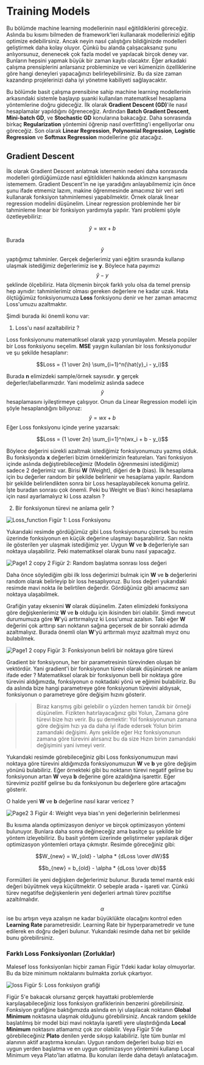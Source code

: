 # Training Models

Bu bölümde machine learning modellerinin nasıl eğitildiklerini göreceğiz. Aslında bu kısımı bilmeden de framework'leri kullanarak modellerinizi eğitip optimize edebilirsiniz. Ancak neyin nasıl çalıştığını bildiğinizde modelleri geliştirmek daha kolay oluyor. Çünkü bu alanda çalışacaksanız şunu anlıyorsunuz, denenecek çok fazla model ve yapılacak birçok deney var. Bunların hepsini yapmak büyük bir zaman kaybı olacaktır. Eğer arkadaki çalışma prensiplerini anlarsanız probleminize ve veri kümenizin özelliklerine göre hangi deneyleri yapacağınızı belirleyebilirsiniz. Bu da size zaman kazandırıp projelerinizi daha iyi yönetme kabiliyeti sağlayacaktır.

Bu bölümde basit çalışma prensibine sahip machine learning modellerinin arkasındaki sistemle başlayıp şuanki kullanılan matematiksel hesaplama yöntemlerine doğru gideceğiz. İlk olarak __Gradient Descent (GD)__'ile nasıl hesaplamalar yapıldığını öğreneceğiz. Ardından __Batch Gradient Descent__, __Mini-batch GD__, ve __Stochastic GD__ konularına bakacağız. Daha sonrasında birkaç __Regularization__ yöntemini öğrenip nasıl overfitting'i engelliyorlar onu göreceğiz. Son olarak __Linear Regression__, __Polynomial Regression__, __Logistic Regression__ ve __Softmax Regression__ modellerine göz atacağız.

## Gradient Descent

İlk olarak Gradient Descent anlatmak istememin nedeni daha sonrasında modelleri gördüğümüzde nasıl eğitildikleri hakkında aklınızın karışmasını istememem. Gradient Descent'in ne işe yaradığını anlayabilmemiz için önce şunu ifade etmemiz lazım, makine öğrenmesinde amacımız bir veri seti kullanarak fonksiyon tahminlemesi yapabilmektir. Örnek olarak linear regression modelini düşünelim. Linear regression probleminde her bir tahminleme linear bir fonksiyon yardımıyla yapılır. Yani problemi şöyle özetleyebiliriz:

$$\hat{y} = wx + b$$

Burada $$\hat{y}$$ yaptığımız tahminler. Gerçek değerlerimiz yani eğitim sırasında kullanıp ulaşmak istediğimiz değerlerimiz ise __y__. Böylece hata payımızı $$\hat{y}-y$$ şeklinde ölçebiliriz. Hata ölçmenin birçok farklı yolu olsa da temel prensip hep aynıdır: tahminlerimiz olması gereken değerlere ne kadar uzak. Hata ölçtüğümüz fonksiyonumuza __Loss__ fonksiyonu denir ve her zaman amacımız Loss'umuzu azaltmaktır. 

Şimdi burada iki önemli konu var:

1) Loss'u nasıl azaltabiliriz ?

Loss fonksiyonunu matematiksel olarak yazıp yorumlayalım. Mesela popüler bir Loss fonksiyonu seçelim. __MSE__ yaygın kullanılan bir loss fonksiyonudur ve şu şekilde hesaplanır:

$$Loss = {1 \over 2n} \sum_{i=1}^n(\hat{y}_i - y_i)$$

Burada __n__ elimizdeki sample/örnek sayısıdır. __y__ gerçek değerler/labellarımızdır. Yani modelimiz aslında sadece $$\hat{y}$$ hesaplamasını iyileştirmeye çalışıyor. Onun da Linear Regression modeli için şöyle hesaplandığını biliyoruz: $$\hat{y} = wx + b$$ Eğer Loss fonksiyonu içinde yerine yazarsak:

$$Loss = {1 \over 2n} \sum_{i=1}^n(wx_i + b - y_i)$$

Böylece değerini sürekli azaltmak istediğimiz fonksiyonumuzu yazmış olduk. Bu fonksiyonda __x__ değerleri bizim örneklerimizin featureları. Yani fonksiyon içinde aslında değiştirebileceğimiz (Modelin öğrenmesini istediğimiz) sadece 2 değerimiz var. Birisi __W__ (Weight), diğeri de __b__ (bias). İlk hesaplama için bu değerler random bir şekilde belirlenir ve hesaplama yapılır. Random bir şekilde belirlendikten sonra bir Loss hesaplayabilecek konuma geliriz. İşte buradan sonrası çok önemli. Peki bu Weight ve Bias'ı ikinci hesaplama için nasıl ayarlamalıyız ki Loss azalsın ?

2) Bir fonksiyonun türevi ne anlama gelir ?

![Loss_function](https://github.com/berkedilekoglu/machine-learning/assets/19657350/59b57f21-5e35-48ee-a660-c6bbfc469e9a)
Figür 1: Loss Fonksiyonu

Yukarıdaki resimde gördüğümüz gibi Loss fonksiyonunu çizersek bu resim üzerinde fonksiyonun en küçük değerine ulaşmayı başarabiliriz. Sarı nokta ile gösterilen yer ulaşmak istediğimiz yer. Uygun __W__ ve __b__ değerleriyle sarı noktaya ulaşabiliriz. Peki matematiksel olarak bunu nasıl yapacağız.

![Page1 2 copy 2](https://github.com/berkedilekoglu/machine-learning/assets/19657350/192b8770-0fd3-47a2-b221-011fb51b2f8b)
Figür 2: Random başlatma sonrası loss değeri

Daha önce söylediğim gibi ilk loss değerimizi bulmak için __W__ ve __b__ değerlerini random olarak belirleyip bir loss hesaplıyoruz. Bu loss değeri yukarıdaki resimde mavi nokta ile belirtilen değerdir. Gördüğünüz gibi amacımız sarı noktaya ulaşabilmek.

Grafiğin yatay eksenini __W__ olarak düşünelim. Zaten elimizdeki fonksiyona göre değişkenlerimiz __W__ ve __b__ olduğu için ikisinden biri olabilir. Şimdi mevcut durumumuza göre __W__'yü arttırmalıyız ki Loss'umuz azalsın. Tabi eğer __W__ değerini çok arttırıp sarı noktanın sağına geçersek de bir sonraki adımda azaltmalıyız. Burada önemli olan __W__'yü arttırmalı mıyız azaltmalı mıyız onu bulabilmek. 

![Page1 2 copy](https://github.com/berkedilekoglu/machine-learning/assets/19657350/a4c734fa-2f7a-4779-99d2-56decd68e834)
Figür 3: Fonksiyonun belirli bir noktaya göre türevi

Gradient bir fonksiyonun, her bir parametresinin türevinden oluşan bir vektördür. Yani gradient'i bir fonksiyonun türevi olarak düşünürsek ne anlam ifade eder ? Matematiksel olarak bir fonksiyonun belli bir noktaya göre türevini aldığımızda, fonksiyonun o noktadaki yönü ve eğimini bulabiliriz. Bu da aslında bize hangi parametreye göre fonksiyonun türevini aldıysak, fonksiyonun o parametreye göre değişim hızını gösterir. 

>> Biraz karışmış gibi gelebilir o yüzden hemen tanıdık bir örneği düşünelim. Fizikten hatırlayacağınız gibi Yolun, Zamana göre türevi bize hızı verir. Bu şu demektir: Yol fonksiyonunun zamana göre değişim hızı ya da daha iyi ifade edersek Yolun birim zamandaki değişimi. Aynı şekilde eğer Hız fonksiyonunun zamana göre türevini alırsanız bu da size Hızın birim zamandaki değişimini yani ivmeyi verir. 

Yukarıdaki resimde görebileceğiniz gibi Loss fonksiyonumuzun mavi noktaya göre türevini aldığımızda fonksiyonumuzun __W__ ve __b__ ye göre değişim yönünü bulabiliriz. Eğer örnekteki gibi bu noktanın türevi negatif gelirse bu fonksiyonun artan __W__ veya __b__ değerine göre azaldığına işarettir. Eğer türevimiz pozitif gelirse bu da fonksiyonun bu değerlere göre artacağını gösterir.

O halde yeni __W__ ve __b__ değerline nasıl karar vericez ?

![Page2 3](https://github.com/berkedilekoglu/machine-learning/assets/19657350/e3faee3d-cc80-438b-b059-12bc3b53fdbc)
Figür 4: Weight veya bias'ın yeni değerlerinin belirlenmesi

Bu kısıma alanda optimizasyon deniyor ve birçok optimizasyon yöntemi bulunuyor. Bunlara daha sonra değineceğiz ama basitçe şu şekilde bir yöntem izleyebiliriz. Bu basit yöntem üzerinde geliştirmeler yapılarak diğer optimizasyon yöntemleri ortaya çıkmıştır.
Resimde göreceğiniz gibi:

$$W_{new} = W_{old} - \alpha * {dLoss \over dW}$$

$$b_{new} = b_{old} - \alpha * {dLoss \over db}$$

Formülleri ile yeni değişken değerlerimiz bulunur. Burada temel mantık eski değeri büyütmek veya küçültmektir. O sebeple arada __-__ işareti var. Çünkü türev negatifse değişkenlerin yeni değerleri artmalı türev pozitifse azaltılmalıdır. $$\alpha$$ ise bu artışın veya azalışın ne kadar büyüklükte olacağını kontrol eden __Learning Rate__ parametresidir. Learning Rate bir hyperparametredir ve tune edilerek en doğru değeri bulunur. Yukarıdaki resimde daha net bir şekilde bunu görebilirsiniz.

### Farklı Loss Fonksiyonları (Zorluklar)

Malesef loss fonksiyonları hiçbir zaman Figür 1'deki kadar kolay olmuyorlar. Bu da bize minimum noktalarını bulmakta zorluk çıkartıyor.

![loss](https://github.com/berkedilekoglu/machine-learning/assets/19657350/e1ebb2a7-f80c-438d-a396-5f753a2821ad)
Figür 5: Loss fonksiyon grafiği

Figür 5'e bakacak olursanız gerçek hayattaki problemlerde karşılaşabileceğiniz loss fonksiyon grafiklerinin benzerini görebilirsiniz. Fonksiyon grafiğine baktığımızda aslında en iyi ulaşılacak noktanın __Global Minimum__ noktasına ulaşmak olduğunu görebilirsiniz. Ancak random şekilde başlatılmış bir model bizi mavi noktayla işaretli yere ulaştırdığında __Local Minimum__ noktasını atlamamız çok zor olabilir. Veya Figür 5'de görebileceğiniz __Plato__ denilen yerde sıkışıp kalabiliriz. İşte tüm bunlar ml alanının aktif araştırma konuları. Uygun random değerleri bulup bizi en uygun yerden başlatma ve en uygun optimizasyon yöntemini kullanıp Local Minimum veya Plato'ları atlatma. Bu konuları ilerde daha detaylı anlatacağım.
